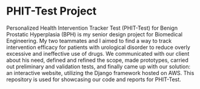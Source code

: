# PHIT-Test Project

Personalized Health Intervention Tracker Test (PHIT-Test) for Benign Prostatic Hyperplasia (BPH) is my senior design project for Biomedical Engineering. My two teammates and I aimed to find a way to track intervention efficacy for patients with urological disorder to reduce overly excessive and ineffective use of drugs. We communicated with our client about his need, defined and refined the scope, made prototypes, carried out preliminary and validation tests, and finally came up with our solution: an interactive website, utilizing the Django framework hosted on AWS. This repository is used for showcasing our code and reports for PHIT-Test.
